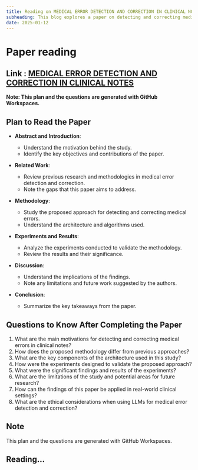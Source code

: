 ```yaml
---
title: Reading on MEDICAL ERROR DETECTION AND CORRECTION IN CLINICAL NOTES 
subheading: This blog explores a paper on detecting and correcting medical errors in clinical notes using Large Language Models (LLMs)
date: 2025-01-12
---
```


# Paper reading

## Link : [MEDICAL ERROR DETECTION AND CORRECTION IN CLINICAL NOTES](https://github.com/dinesh-coderepo/blogsite/blob/main/src/blog_posts/medical_llms/MEDEC-%20A%20BENCHMARK%20FOR%20MEDICAL%20ERROR%20DETECTION%20AND%20CORRECTION%20IN%20CLINICAL%20NOTES.pdf)

**Note: This plan and the questions are generated with GitHub Workspaces.**


## Plan to Read the Paper

- **Abstract and Introduction**:
   - Understand the motivation behind the study.
   - Identify the key objectives and contributions of the paper.

- **Related Work**:
    - Review previous research and methodologies in medical error detection and correction.
    - Note the gaps that this paper aims to address.

- **Methodology**:
    - Study the proposed approach for detecting and correcting medical errors.
    - Understand the architecture and algorithms used.

- **Experiments and Results**:
    - Analyze the experiments conducted to validate the methodology.
    - Review the results and their significance.

- **Discussion**:
    - Understand the implications of the findings.
    - Note any limitations and future work suggested by the authors.

- **Conclusion**:
    - Summarize the key takeaways from the paper.

## Questions to Know After Completing the Paper

1. What are the main motivations for detecting and correcting medical errors in clinical notes?
2. How does the proposed methodology differ from previous approaches?
3. What are the key components of the architecture used in this study?
4. How were the experiments designed to validate the proposed approach?
5. What were the significant findings and results of the experiments?
6. What are the limitations of the study and potential areas for future research?
7. How can the findings of this paper be applied in real-world clinical settings?
8. What are the ethical considerations when using LLMs for medical error detection and correction?

## Note
This plan and the questions are generated with GitHub Workspaces.

## Reading...


